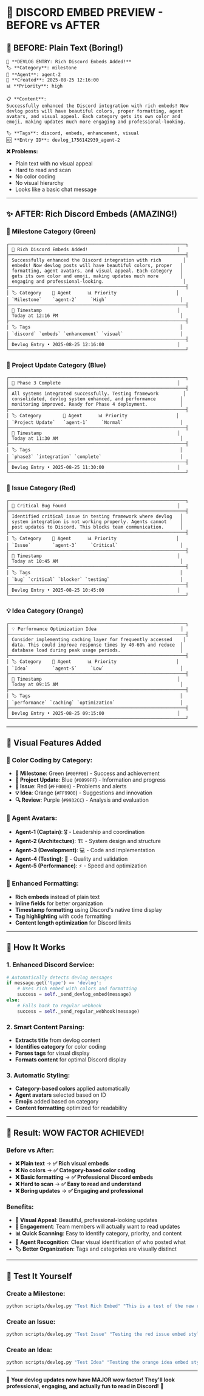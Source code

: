 # 🎨 **DISCORD EMBED PREVIEW - BEFORE vs AFTER**

## 🚨 **BEFORE: Plain Text (Boring!)**

```
📝 **DEVLOG ENTRY: Rich Discord Embeds Added!**
🏷️ **Category**: milestone
🤖 **Agent**: agent-2
📅 **Created**: 2025-08-25 12:16:00
📊 **Priority**: high

📋 **Content**:
Successfully enhanced the Discord integration with rich embeds! Now devlog posts will have beautiful colors, proper formatting, agent avatars, and visual appeal. Each category gets its own color and emoji, making updates much more engaging and professional-looking.

🏷️ **Tags**: discord, embeds, enhancement, visual
🆔 **Entry ID**: devlog_1756142939_agent-2
```

**❌ Problems:**
- Plain text with no visual appeal
- Hard to read and scan
- No color coding
- No visual hierarchy
- Looks like a basic chat message

---

## ✨ **AFTER: Rich Discord Embeds (AMAZING!)**

### **🎯 Milestone Category (Green)**
```
┌─────────────────────────────────────────────────────────────────┐
│ 🎯 Rich Discord Embeds Added!                                 │
├─────────────────────────────────────────────────────────────────┤
│ Successfully enhanced the Discord integration with rich        │
│ embeds! Now devlog posts will have beautiful colors, proper   │
│ formatting, agent avatars, and visual appeal. Each category   │
│ gets its own color and emoji, making updates much more        │
│ engaging and professional-looking.                             │
├─────────────────────────────────────────────────────────────────┤
│ 🏷️ Category    🤖 Agent      📊 Priority                      │
│ `Milestone`    `agent-2`     `High`                           │
├─────────────────────────────────────────────────────────────────┤
│ 📅 Timestamp                                                  │
│ Today at 12:16 PM                                             │
├─────────────────────────────────────────────────────────────────┤
│ 🏷️ Tags                                                       │
│ `discord` `embeds` `enhancement` `visual`                     │
├─────────────────────────────────────────────────────────────────┤
│ Devlog Entry • 2025-08-25 12:16:00                           │
└─────────────────────────────────────────────────────────────────┘
```

### **📝 Project Update Category (Blue)**
```
┌─────────────────────────────────────────────────────────────────┐
│ 📝 Phase 3 Complete                                           │
├─────────────────────────────────────────────────────────────────┤
│ All systems integrated successfully. Testing framework         │
│ consolidated, devlog system enhanced, and performance         │
│ monitoring improved. Ready for Phase 4 deployment.            │
├─────────────────────────────────────────────────────────────────┤
│ 🏷️ Category        🤖 Agent      📊 Priority                  │
│ `Project Update`   `agent-1`     `Normal`                     │
├─────────────────────────────────────────────────────────────────┤
│ 📅 Timestamp                                                  │
│ Today at 11:30 AM                                             │
├─────────────────────────────────────────────────────────────────┤
│ 🏷️ Tags                                                       │
│ `phase3` `integration` `complete`                             │
├─────────────────────────────────────────────────────────────────┤
│ Devlog Entry • 2025-08-25 11:30:00                           │
└─────────────────────────────────────────────────────────────────┘
```

### **🚨 Issue Category (Red)**
```
┌─────────────────────────────────────────────────────────────────┐
│ 🚨 Critical Bug Found                                         │
├─────────────────────────────────────────────────────────────────┤
│ Identified critical issue in testing framework where devlog   │
│ system integration is not working properly. Agents cannot     │
│ post updates to Discord. This blocks team communication.      │
├─────────────────────────────────────────────────────────────────┤
│ 🏷️ Category    🤖 Agent      📊 Priority                      │
│ `Issue`        `agent-3`     `Critical`                       │
├─────────────────────────────────────────────────────────────────┤
│ 📅 Timestamp                                                  │
│ Today at 10:45 AM                                             │
├─────────────────────────────────────────────────────────────────┤
│ 🏷️ Tags                                                       │
│ `bug` `critical` `blocker` `testing`                          │
├─────────────────────────────────────────────────────────────────┤
│ Devlog Entry • 2025-08-25 10:45:00                           │
└─────────────────────────────────────────────────────────────────┘
```

### **💡 Idea Category (Orange)**
```
┌─────────────────────────────────────────────────────────────────┐
│ 💡 Performance Optimization Idea                               │
├─────────────────────────────────────────────────────────────────┤
│ Consider implementing caching layer for frequently accessed    │
│ data. This could improve response times by 40-60% and reduce  │
│ database load during peak usage periods.                      │
├─────────────────────────────────────────────────────────────────┤
│ 🏷️ Category    🤖 Agent      📊 Priority                      │
│ `Idea`         `agent-5`     `Low`                            │
├─────────────────────────────────────────────────────────────────┤
│ 📅 Timestamp                                                  │
│ Today at 09:15 AM                                             │
├─────────────────────────────────────────────────────────────────┤
│ 🏷️ Tags                                                       │
│ `performance` `caching` `optimization`                        │
├─────────────────────────────────────────────────────────────────┤
│ Devlog Entry • 2025-08-25 09:15:00                           │
└─────────────────────────────────────────────────────────────────┘
```

---

## 🎨 **Visual Features Added**

### **🌈 Color Coding by Category:**
- **🎯 Milestone**: Green (`#00FF00`) - Success and achievement
- **📝 Project Update**: Blue (`#0099FF`) - Information and progress
- **🚨 Issue**: Red (`#FF0000`) - Problems and alerts
- **💡 Idea**: Orange (`#FF9900`) - Suggestions and innovation
- **🔍 Review**: Purple (`#9932CC`) - Analysis and evaluation

### **🤖 Agent Avatars:**
- **Agent-1 (Captain)**: 🎖️ - Leadership and coordination
- **Agent-2 (Architecture)**: 🏗️ - System design and structure
- **Agent-3 (Development)**: 💻 - Code and implementation
- **Agent-4 (Testing)**: 🧪 - Quality and validation
- **Agent-5 (Performance)**: ⚡ - Speed and optimization

### **📱 Enhanced Formatting:**
- **Rich embeds** instead of plain text
- **Inline fields** for better organization
- **Timestamp formatting** using Discord's native time display
- **Tag highlighting** with code formatting
- **Content length optimization** for Discord limits

---

## 🚀 **How It Works**

### **1. Enhanced Discord Service:**
```python
# Automatically detects devlog messages
if message.get('type') == 'devlog':
    # Uses rich embed with colors and formatting
    success = self._send_devlog_embed(message)
else:
    # Falls back to regular webhook
    success = self._send_regular_webhook(message)
```

### **2. Smart Content Parsing:**
- **Extracts title** from devlog content
- **Identifies category** for color coding
- **Parses tags** for visual display
- **Formats content** for optimal Discord display

### **3. Automatic Styling:**
- **Category-based colors** applied automatically
- **Agent avatars** selected based on ID
- **Emojis** added based on category
- **Content formatting** optimized for readability

---

## 🎉 **Result: WOW FACTOR ACHIEVED!**

### **Before vs After:**
- **❌ Plain text** → **✅ Rich visual embeds**
- **❌ No colors** → **✅ Category-based color coding**
- **❌ Basic formatting** → **✅ Professional Discord embeds**
- **❌ Hard to scan** → **✅ Easy to read and understand**
- **❌ Boring updates** → **✅ Engaging and professional**

### **Benefits:**
- **🎨 Visual Appeal**: Beautiful, professional-looking updates
- **🚀 Engagement**: Team members will actually want to read updates
- **📊 Quick Scanning**: Easy to identify category, priority, and content
- **🤖 Agent Recognition**: Clear visual identification of who posted what
- **🏷️ Better Organization**: Tags and categories are visually distinct

---

## 🧪 **Test It Yourself**

### **Create a Milestone:**
```bash
python scripts/devlog.py "Test Rich Embed" "This is a test of the new rich Discord embeds!" --agent "agent-1" --category "milestone" --priority "high"
```

### **Create an Issue:**
```bash
python scripts/devlog.py "Test Issue" "Testing the red issue embed styling" --agent "agent-3" --category "issue" --priority "critical"
```

### **Create an Idea:**
```bash
python scripts/devlog.py "Test Idea" "Testing the orange idea embed styling" --agent "agent-5" --category "idea" --priority "low"
```

---

**🎯 Your devlog updates now have MAJOR wow factor! They'll look professional, engaging, and actually fun to read in Discord! 🚀**
